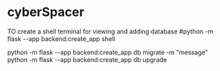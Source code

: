 # cyberSpacer


TO create a shell terminal for viewing and adding database 
#python -m flask --app backend:create_app shell

python -m flask --app backend:create_app db migrate -m "message"
python -m flask --app backend:create_app db upgrade